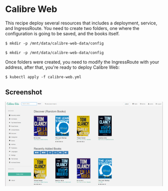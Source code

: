# Calibre Web

This recipe deploy several resources that includes a deployment, service, and IngressRoute. You need to create two folders, one where the configuration is going to be saved, and the books itself.

```
$ mkdir -p /mnt/data/calibre-web-data/config
```
```
$ mkdir -p /mnt/data/calibre-web-data/config
```

Once folders were created, you need to modify the IngressRoute with your address, after that, you're ready to deploy Calibre Web:

```
$ kubectl apply -f calibre-web.yml
```

## Screenshot

![calibre-web](screenshot.png)
